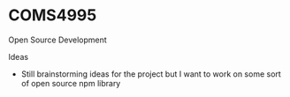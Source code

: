 # COMS4995
Open Source Development

Ideas

- Still brainstorming ideas for the project but I want to work on some sort of open source npm library
